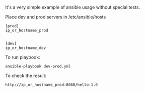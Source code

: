    
It's a very simple example of ansible usage without special tests.

Place dev and prod servers in /etc/ansible/hosts


```
[prod]
ip_or_hostname_prod


[dev]
ip_or_hostname_dev
```

To run playbook:
```
ansible-playbook dev-prod.yml
```
To check the result:
```
http://ip_or_hostname_prod:8080/hello-1.0
```
